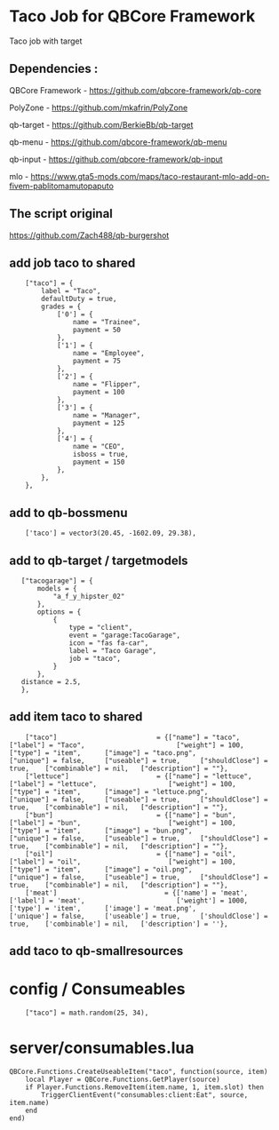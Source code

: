# Taco Job for QBCore Framework
Taco job with target 

## Dependencies :
QBCore Framework - https://github.com/qbcore-framework/qb-core

PolyZone - https://github.com/mkafrin/PolyZone

qb-target - https://github.com/BerkieBb/qb-target

qb-menu - https://github.com/qbcore-framework/qb-menu

qb-input - https://github.com/qbcore-framework/qb-input

mlo - https://www.gta5-mods.com/maps/taco-restaurant-mlo-add-on-fivem-pablitomamutopaputo

## The script original 
https://github.com/Zach488/qb-burgershot

## add job taco to shared
```
    ["taco"] = {
		label = "Taco",
		defaultDuty = true,
		grades = {
            ['0'] = {
                name = "Trainee",
                payment = 50
            },
			['1'] = {
                name = "Employee",
                payment = 75
            },
			['2'] = {
                name = "Flipper",
                payment = 100
            },
			['3'] = {
                name = "Manager",
                payment = 125
            },
			['4'] = {
                name = "CEO",
				isboss = true,
                payment = 150
            },
        },
	},
  ```
 ## add to qb-bossmenu
 ```
     ['taco'] = vector3(20.45, -1602.09, 29.38),
 ```
 
 ## add to qb-target / targetmodels
 ```
    ["tacogarage"] = {
        models = {
            "a_f_y_hipster_02"
        },
        options = {
            {
                type = "client",
                event = "garage:TacoGarage",
                icon = "fas fa-car",
                label = "Taco Garage",
                job = "taco",
            }
        },
    distance = 2.5,
    },
 ```
 
 ## add item taco to shared
```
	["taco"] 		 	             = {["name"] = "taco", 			                ["label"] = "Taco", 				      ["weight"] = 100, 		["type"] = "item", 		["image"] = "taco.png", 			    ["unique"] = false, 	["useable"] = true, 	["shouldClose"] = true,    ["combinable"] = nil,   ["description"] = ""},
	["lettuce"] 		 	         = {["name"] = "lettuce", 			            ["label"] = "lettuce", 				    ["weight"] = 100, 		["type"] = "item", 		["image"] = "lettuce.png", 			    ["unique"] = false, 	["useable"] = true, 	["shouldClose"] = true,    ["combinable"] = nil,   ["description"] = ""},
	["bun"] 		 	             = {["name"] = "bun", 			                ["label"] = "bun", 				        ["weight"] = 100, 		["type"] = "item", 		["image"] = "bun.png", 			        ["unique"] = false, 	["useable"] = true, 	["shouldClose"] = true,    ["combinable"] = nil,   ["description"] = ""},
	["oil"] 		 	             = {["name"] = "oil", 			                ["label"] = "oil", 				        ["weight"] = 100, 		["type"] = "item", 		["image"] = "oil.png", 			        ["unique"] = false, 	["useable"] = true, 	["shouldClose"] = true,    ["combinable"] = nil,   ["description"] = ""},
	['meat'] 			        	   = {['name'] = 'meat', 			        	  	  ['label'] = 'meat', 				     	['weight'] = 1000, 		['type'] = 'item', 		['image'] = 'meat.png', 	        	['unique'] = false, 	['useable'] = true, 	['shouldClose'] = true,	   ['combinable'] = nil,   ['description'] = ''},
```

## add taco to qb-smallresources
# config / Consumeables
```
    ["taco"] = math.random(25, 34),
```
# server/consumables.lua
```
QBCore.Functions.CreateUseableItem("taco", function(source, item)
    local Player = QBCore.Functions.GetPlayer(source)
    if Player.Functions.RemoveItem(item.name, 1, item.slot) then
        TriggerClientEvent("consumables:client:Eat", source, item.name)
    end
end)
```
